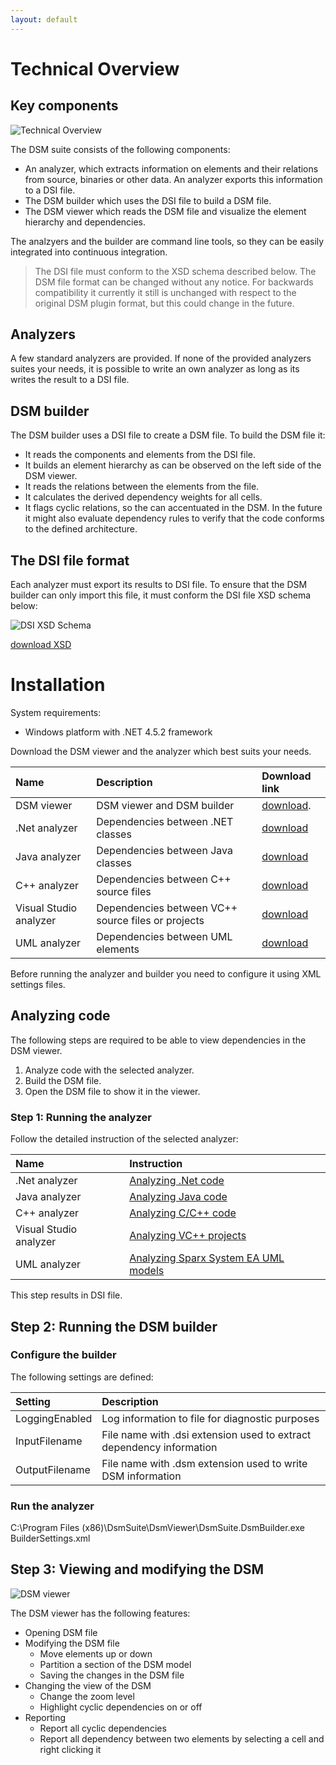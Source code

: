 ```yaml
---
layout: default
---
```


# Technical Overview

## Key components

![Technical Overview](https://dsmsuite.github.io/assets/img/user_manual/technical_overview.png "Technical Overview")

The DSM suite consists of the following components:
* An analyzer, which extracts information on elements and their relations from source, binaries or other data. An analyzer exports this information to a DSI file.
* The DSM builder which uses the DSI file to build a DSM file. 
* The DSM viewer which reads the DSM file and visualize the element hierarchy and dependencies.

The analzyers and the builder are command line tools, so they can be easily integrated into continuous integration.

> The DSI file must conform to the XSD schema described below. The DSM file format can be changed without any notice. 
> For backwards compatibility it currently it still is unchanged with respect to the original DSM plugin format, 
> but this could change in the future.

## Analyzers
A few standard analyzers are provided. If none of the provided analyzers suites your needs, 
it is possible to write an own analyzer as long as its writes the result to a DSI file.

## DSM builder
The DSM builder uses a DSI file to create a DSM file. To build the DSM file it:
* It reads the components and elements from the DSI file.
* It builds an element hierarchy as can be observed on the left side of the DSM viewer.
* It reads the relations between the elements from the file.
* It calculates the derived dependency weights for all cells.
* It flags cyclic relations, so the can accentuated in the DSM.
In the future it might also evaluate dependency rules to verify that the code conforms to the defined architecture.

## The DSI file format

Each analyzer must export its results to DSI file. To ensure that the DSM builder can only import this file,
it must conform the DSI file XSD schema below:

![DSI XSD Schema](https://dsmsuite.github.io/assets/img/user_manual/xsd_schema.png "DSI XSD Schema")

[download XSD](https://dsmsuite.github.io/downloads/dsi.xsd "XSD Schema")

# Installation

System requirements:
* Windows platform with .NET 4.5.2 framework

Download the DSM viewer and the analyzer which best suits your needs.

| Name                   | Description                                        | Download link 
|:-----------------------|:---------------------------------------------------|:---------------------------------------------------------------------------
| DSM viewer             | DSM viewer and DSM builder                         | [download](https://dsmsuite.github.io/downloads/DsmSuite.Viewer.msi).
| .Net analyzer          | Dependencies between .NET classes                  | [download](https://dsmsuite.github.io/downloads/DotNetAnalyzer.msi)
| Java analyzer          | Dependencies between Java classes                  | [download](https://dsmsuite.github.io/downloads/JdepsAnalyzer.msi)
| C++ analyzer           | Dependencies between C++ source files              | [download](https://dsmsuite.github.io/downloads/CppAnalyzer.msi)
| Visual Studio analyzer | Dependencies between VC++ source files or projects | [download](https://dsmsuite.github.io/downloads/VisualStudioAnalyzer.msi)
| UML analyzer           | Dependencies between UML elements                  | [download](https://dsmsuite.github.io/downloads/UmlAnalyzer.msi)

Before running the analyzer and builder you need to configure it using XML settings files. 

## Analyzing code

The following steps are required to be able to view dependencies in the DSM viewer.

1. Analyze code with the selected analyzer.
2. Build the DSM file.
3. Open the DSM file to show it in the viewer.

### Step 1: Running the analyzer

Follow the detailed instruction of the selected analyzer:

| Name                   | Instruction                                             |
|:-----------------------|:--------------------------------------------------------|
| .Net analyzer          | [Analyzing .Net code](user_guide_dotnet)                |
| Java analyzer          | [Analyzing Java code](user_guide_java)                  |
| C++ analyzer           | [Analyzing C/C++ code](user_guide_cpp)                  |
| Visual Studio analyzer | [Analyzing VC++ projects](user_guide_visual_studio)     |
| UML analyzer           | [Analyzing Sparx System EA UML models](user_guide_uml)  |

This step results in DSI file.

## Step 2: Running the DSM builder

### Configure the builder

The following settings are defined:

| Setting          | Description                                                          | 
|:-----------------|:---------------------------------------------------------------------|
| LoggingEnabled   | Log information to file for diagnostic purposes                      |
| InputFilename    | File name with .dsi extension used to extract dependency information |     
| OutputFilename   | File name with .dsm extension used to write DSM information          |      

### Run the analyzer

C:\Program Files (x86)\DsmSuite\DsmViewer\DsmSuite.DsmBuilder.exe BuilderSettings.xml

## Step 3: Viewing and modifying the DSM

![DSM viewer](https://dsmsuite.github.io/assets/img/user_manual/dsm_viewer.png "DSM viewer")

The DSM viewer has the following features:

* Opening DSM file
* Modifying the DSM file 	
	* Move elements up or down
	* Partition a section of the DSM model
	* Saving the changes in the DSM file
* Changing the view of the DSM
	* Change the zoom level
	* Highlight cyclic dependencies on or off
* Reporting
	* Report all cyclic dependencies
	* Report all dependency between two elements by selecting a cell and right clicking it


